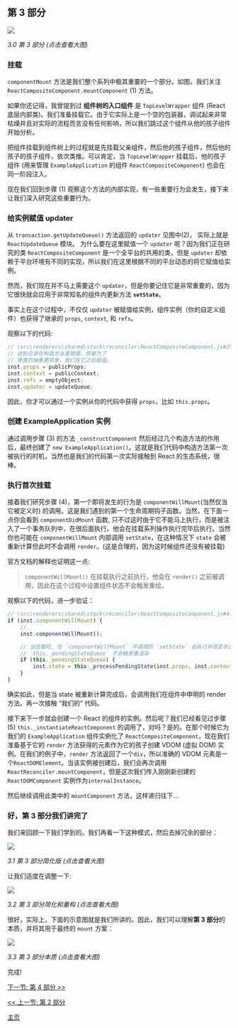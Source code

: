 ## 第 3 部分

[![](https://twisger.github.io/Under-the-hood-ReactJS/master/stack/images/3/part-3.svg)](https://twisger.github.io/Under-the-hood-ReactJS/master/stack/images/3/part-3.svg)

<em>3.0 第 3 部分 (点击查看大图)</em>

### 挂载

`componentMount` 方法是我们整个系列中极其重要的一个部分。如图，我们关注 `ReactCompositeComponent.mountComponent` (1) 方法。

如果你还记得，我曾提到过 **组件树的入口组件** 是 `TopLevelWrapper` 组件 (React 底层内部类)。我们准备挂载它。由于它实际上是一个空的包装器，调试起来非常枯燥并且对实际的流程而言没有任何影响，所以我们跳过这个组件从他的孩子组件开始分析。

把组件挂载到组件树上的过程就是先挂载父亲组件，然后他的孩子组件，然后他的孩子的孩子组件，依次类推。可以肯定，当 `TopLevelWrapper` 挂载后，他的孩子组件 (用来管理 `ExampleApplication` 的组件 `ReactCompositeComponent`) 也会在同一阶段注入。

现在我们回到步骤 (1) 观察这个方法的内部实现，有一些重要行为会发生，接下来让我们深入研究这些重要行为。

### 给实例赋值 updater

从 `transaction.getUpdateQueue()` 方法返回的 `updater` 见图中(2)， 实际上就是 `ReactUpdateQueue` 模块。 为什么要在这里赋值一个 `updater` 呢？因为我们正在研究的类 `ReactCompositeComponent` 是一个全平台的共用的类，但是 `updater` 却依赖于平台环境有不同的实现，所以我们在这里根据不同的平台动态的将它赋值给实例。

然而，我们现在并不马上需要这个 `updater`，但是你要记住它是非常重要的，因为它很快就会应用于非常知名的组件内更新方法 **`setState`**。

事实上在这个过程中，不仅仅 `updater` 被赋值给实例，组件实例（你的自定义组件）也获得了继承的 `props`, `context`, 和 `refs`。

观察以下的代码:

```javascript
// \src\renderers\shared\stack\reconciler\ReactCompositeComponent.js#255
// 这些应该在构造方法里赋值，但是为了
// 使类的抽象更简单，我们在它之后赋值。
inst.props = publicProps;
inst.context = publicContext;
inst.refs = emptyObject;
inst.updater = updateQueue;
```

因此，你才可以通过一个实例从你的代码中获得 `props`，比如 `this.props`。

### 创建 ExampleApplication 实例

通过调用步骤 (3) 的方法  `_constructComponent` 然后经过几个构造方法的作用后，最终创建了 `new ExampleApplication()`。这就是我们代码中构造方法第一次被执行的时机，当然也是我们的代码第一次实际接触到 React 的生态系统，很棒。

### 执行首次挂载

接着我们研究步骤 (4)，第一个即将发生的行为是 `componentWillMount`(当然仅当它被定义时) 的调用。这是我们遇到的第一个生命周期钩子函数。当然，在下面一点你会看到 `componentDidMount` 函数, 只不过这时由于它不能马上执行，而是被注入了一个事务队列中，在很后面执行。他会在挂载系列操作执行完毕后执行。当然你也可能在 `componentWillMount` 内部调用 `setState`，在这种情况下 `state` 会被重新计算但此时不会调用 `render`。(这是合理的，因为这时候组件还没有被挂载)

官方文档的解释也证明这一点:

> `componentWillMount()` 在挂载执行之前执行，他会在 `render()` 之前被调用，因此在这个过程中设置组件状态不会触发重绘。

观察以下的代码，进一步验证：

```javascript
// \src\renderers\shared\stack\reconciler\ReactCompositeComponent.js#476
if (inst.componentWillMount) {
    //..
    inst.componentWillMount();

    // 当挂载时, 在 `componentWillMount` 中调用的 `setState` 会执行并改变状态
    // `this._pendingStateQueue` 不会触发重渲染
    if (this._pendingStateQueue) {
        inst.state = this._processPendingState(inst.props, inst.context);
    }
}
```

确实如此，但是当 state 被重新计算完成后，会调用我们在组件中申明的 render 方法。再一次接触 “我们的” 代码。

接下来下一步就会创建一个 React 的组件的实例。然后呢？我们已经看见过步骤 (5) `this._instantiateReactComponent` 的调用了，对吗？是的。在那个时候它为我们的 `ExampleApplication` 组件实例化了 `ReactCompositeComponent`，现在我们准备基于它的 `render` 方法获得的元素作为它的孩子创建 VDOM (虚拟 DOM) 实例。在我们的例子中，`render` 方法返回了一个`div`，所以准确的 VDOM 元素是一个`ReactDOMElement`。当该实例被创建后，我们会再次调用 `ReactReconciler.mountComponent`，但是这次我们传入刚刚新创建的 `ReactDOMComponent` 实例作为`internalInstance`。

然后继续调用此类中的 `mountComponent` 方法，这样递归往下...

### 好，**第 3 部分**我们讲完了

我们来回顾一下我们学到的。我们再看一下这种模式，然后去掉冗余的部分：

[![](https://twisger.github.io/Under-the-hood-ReactJS/master/stack/images/3/part-3-A.svg)](https://twisger.github.io/Under-the-hood-ReactJS/master/stack/images/3/part-3-A.svg)

<em>3.1 第 3 部分简化版 (点击查看大图)</em>

让我们适度在调整一下:

[![](https://twisger.github.io/Under-the-hood-ReactJS/master/stack/images/3/part-3-B.svg)](https://twisger.github.io/Under-the-hood-ReactJS/master/stack/images/3/part-3-B.svg)

<em>3.2 第 3 部分简化和重构 (点击查看大图)</em>

很好，实际上，下面的示意图就是我们所讲的。因此，我们可以理解**第 3 部分**的本质，并将其用于最终的 `mount` 方案：

[![](https://twisger.github.io/Under-the-hood-ReactJS/master/stack/images/3/part-3-C.svg)](https://twisger.github.io/Under-the-hood-ReactJS/master/stack/images/3/part-3-C.svg)

<em>3.3 第 3 部分本质 (点击查看大图)</em>

完成!


[下一节: 第 4 部分 >>](./Part-4.md)

[<< 上一节: 第 2 部分](./Part-2.md)


[主页](./README.md)
